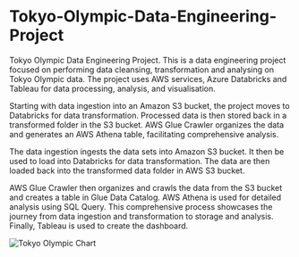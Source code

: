 # Tokyo-Olympic-Data-Engineering-Project
Tokyo Olympic Data Engineering Project. This is a data engineering project focused on performing data cleansing, transformation and analysing on Tokyo Olympic data. The project uses AWS services, Azure Databricks and Tableau for data processing, analysis, and visualisation.

Starting with data ingestion into an Amazon S3 bucket, the project moves to Databricks for data transformation. Processed data is then stored back in a transformed folder in the S3 bucket. AWS Glue Crawler organizes the data and generates an AWS Athena table, facilitating comprehensive analysis.

The data ingestion ingests the data sets into Amazon S3 bucket. It then be used to load into Databricks for data transformation. The data are then loaded back into the transformed data folder in AWS S3 bucket. 

AWS Glue Crawler then organizes and crawls the data from the S3 bucket and creates a table in Glue Data Catalog. AWS Athena is used for detailed analysis using SQL Query. This comprehensive process showcases the journey from data ingestion and transformation to storage and analysis. Finally, Tableau is used to create the dashboard.

![Tokyo Olympic Chart](https://github.com/jaylai28/Tokyo-Olympic-Data-Engineering-Project/assets/69461406/f91bb72e-2ae7-4401-9c4c-608975556d9b)
